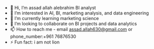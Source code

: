 - 👋 Hi, I’m assad allah alebrahim BI analyst 
- 👀 I’m interested in AI, BI, marketing analysis, and data engineering
- 🌱 I’m currently learning marketing science
- 💞️ I’m looking to collaborate on BI projects and data analytics
- 📫 How to reach me - email assad.allah630@gmail.com or phone_number:+961 76876530 
- ⚡ Fun fact: i am not lion 

<!---
assadAllah630/assadAllah630 is a ✨ special ✨ repository because its `README.md` (this file) appears on your GitHub profile.
You can click the Preview link to take a look at your changes.
--->
